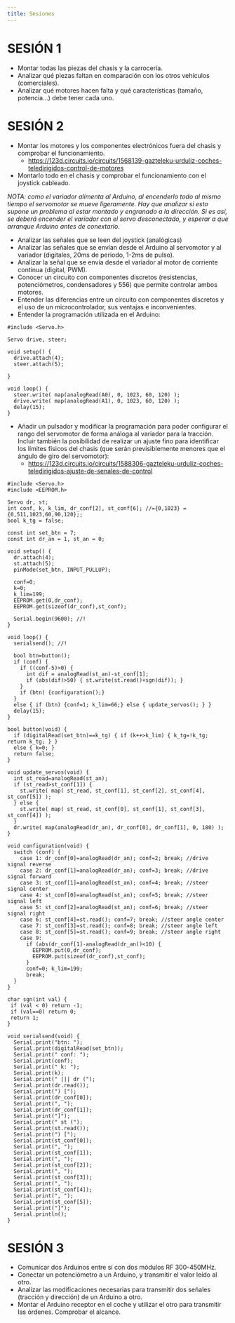 ```yaml
---
title: Sesiones
---
```


# SESIÓN 1

- Montar todas las piezas del chasis y la carrocería.
- Analizar qué piezas faltan en comparación con los otros vehículos (comerciales).
- Analizar qué motores hacen falta y qué características (tamaño, potencia...) debe tener cada uno.

# SESIÓN 2

- Montar los motores y los componentes electrónicos fuera del chasis y comprobar el funcionamiento.
  - https://123d.circuits.io/circuits/1568139-gazteleku-urduliz-coches-teledirigidos-control-de-motores
- Montarlo todo en el chasis y comprobar el funcionamiento con el joystick cableado.

*NOTA: como el variador alimenta al Arduino, al encenderlo todo al mismo tiempo el servomotor se mueve ligeramente. Hay que analizar si esto supone un problema al estar montado y engranado a la dirección. Si es así, se deberá encender el variador con el servo desconectado, y esperar a que arranque Arduino antes de conextarlo.*

- Analizar las señales que se leen del joystick (analógicas)
- Analizar las señales que se envían desde el Arduino al servomotor y al variador (digitales, 20ms de periodo, 1-2ms de pulso).
- Analizar la señal que se envía desde el variador al motor de corriente continua (digital, PWM).
- Conocer un circuito con componentes discretos (resistencias, potenciómetros, condensadores y 556) que permite controlar ambos motores.
- Entender las diferencias entre un circuito con componentes discretos y el uso de un microcontrolador, sus ventajas e inconvenientes.
- Entender la programación utilizada en el Arduino:

```
#include <Servo.h>

Servo drive, steer;

void setup() {
  drive.attach(4);
  steer.attach(5);

}

void loop() {
  steer.write( map(analogRead(A0), 0, 1023, 60, 120) );
  drive.write( map(analogRead(A1), 0, 1023, 60, 120) );
  delay(15);
}
```

- Añadir un pulsador y modificar la programación para poder configurar el rango del servomotor de forma análoga al variador para la tracción. Incluir también la posibilidad de realizar un ajuste fino para identificar los límites físicos del chasis (que serán previsiblemente menores que el ángulo de giro del servomotor):
  - https://123d.circuits.io/circuits/1588306-gazteleku-urduliz-coches-teledirigidos-ajuste-de-senales-de-control

```
#include <Servo.h>
#include <EEPROM.h>

Servo dr, st;
int conf, k, k_lim, dr_conf[2], st_conf[6]; //={0,1023} ={0,511,1023,60,90,120};;
bool k_tg = false;

const int set_btn = 7;
const int dr_an = 1, st_an = 0;

void setup() {
  dr.attach(4);
  st.attach(5);
  pinMode(set_btn, INPUT_PULLUP);

  conf=0;
  k=0;
  k_lim=199;
  EEPROM.get(0,dr_conf);
  EEPROM.get(sizeof(dr_conf),st_conf);

  Serial.begin(9600); //!
}

void loop() {
  serialsend(); //!

  bool btn=button();
  if (conf) {
    if ((conf-5)>0) {
      int dif = analogRead(st_an)-st_conf[1];
      if (abs(dif)>50) { st.write(st.read()+sgn(dif)); }
    }
    if (btn) {configuration();}
  }
  else { if (btn) {conf=1; k_lim=66;} else { update_servos(); } }
  delay(15);
}

bool button(void) {
  if (digitalRead(set_btn)==k_tg) { if (k++>k_lim) { k_tg=!k_tg; return k_tg; } }
  else { k=0; }
  return false;
}

void update_servos(void) {
  int st_read=analogRead(st_an);
  if (st_read>st_conf[1]) {
    st.write( map( st_read, st_conf[1], st_conf[2], st_conf[4], st_conf[5]) );
  } else {
    st.write( map( st_read, st_conf[0], st_conf[1], st_conf[3], st_conf[4]) );     
  }
  dr.write( map(analogRead(dr_an), dr_conf[0], dr_conf[1], 0, 180) );
}

void configuration(void) {
  switch (conf) {
    case 1: dr_conf[0]=analogRead(dr_an); conf=2; break; //drive signal reverse
    case 2: dr_conf[1]=analogRead(dr_an); conf=3; break; //drive signal forward
    case 3: st_conf[1]=analogRead(st_an); conf=4; break; //steer signal center
    case 4: st_conf[0]=analogRead(st_an); conf=5; break; //steer signal left
    case 5: st_conf[2]=analogRead(st_an); conf=6; break; //steer signal right
    case 6: st_conf[4]=st.read(); conf=7; break; //steer angle center
    case 7: st_conf[3]=st.read(); conf=8; break; //steer angle left
    case 8: st_conf[5]=st.read(); conf=9; break; //steer angle right
    case 9:
      if (abs(dr_conf[1]-analogRead(dr_an))<10) {
        EEPROM.put(0,dr_conf);
        EEPROM.put(sizeof(dr_conf),st_conf);
      }
      conf=0; k_lim=199;
      break;
  }
}

char sgn(int val) {
 if (val < 0) return -1;
 if (val==0) return 0;
 return 1;
}

void serialsend(void) {
  Serial.print("btn: ");
  Serial.print(digitalRead(set_btn));
  Serial.print(" conf: ");
  Serial.print(conf);
  Serial.print(" k: ");
  Serial.print(k);
  Serial.print(" ||| dr (");
  Serial.print(dr.read());
  Serial.print(") [");
  Serial.print(dr_conf[0]);
  Serial.print(", ");
  Serial.print(dr_conf[1]);
  Serial.print("]");
  Serial.print(" st (");
  Serial.print(st.read());
  Serial.print(") [");
  Serial.print(st_conf[0]);
  Serial.print(", ");
  Serial.print(st_conf[1]);
  Serial.print(", ");
  Serial.print(st_conf[2]);
  Serial.print(", ");
  Serial.print(st_conf[3]);
  Serial.print(", ");
  Serial.print(st_conf[4]);
  Serial.print(", ");
  Serial.print(st_conf[5]);
  Serial.print("]");
  Serial.println();
}
```

# SESIÓN 3

- Comunicar dos Arduinos entre sí con dos módulos RF 300-450MHz.
- Conectar un potenciómetro a un Arduino, y transmitir el valor leído al otro.
- Analizar las modificaciones necesarias para transmitir dos señales (tracción y dirección) de un Arduino a otro.
- Montar el Arduino receptor en el coche y utilizar el otro para transmitir las órdenes. Comprobar el alcance.

